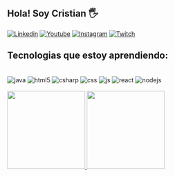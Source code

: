 
## Hola! Soy Cristian 🖐️

[![Linkedin](https://img.shields.io/badge/LINKEDIN-155CAE?style=for-the-badge&logo=linkedin&logoColor=white)](https://www.linkedin.com/in/villafanacristian/)
[![Youtube](https://img.shields.io/badge/YouTube-FF0000?style=for-the-badge&logo=youtube&logoColor=white)](https://www.youtube.com/channel/UCVoCT92w8G6Hnh-bpLoeKbg/featured)
[![Instagram](https://img.shields.io/badge/Instagram-E4405F?style=for-the-badge&logo=instagram&logoColor=white)]()
[![Twitch](https://img.shields.io/badge/Twitch-9146FF?style=for-the-badge&logo=twitch&logoColor=white)](https://www.twitch.tv/settings/profile)

## Tecnologias que estoy aprendiendo:

<div style="display: inline_block"><br/>
<div style="display: inline_block">
  <img align="center" alt="java" src="https://img.shields.io/badge/Java-white?style=for-the-badge&logo=Java&logoColor=blue" />
  <img align="center" alt="html5" src="https://img.shields.io/badge/HTML5-E34F26?style=for-the-badge&logo=html5&logoColor=white" />
  <img align="center" alt="csharp" src="https://img.shields.io/badge/CSharp-334d82?style=for-the-badge&logo=Csharp&logoColor=white" />
  <img align="center" alt="css" src="https://img.shields.io/badge/CSS3-1572B6?style=for-the-badge&logo=css3&logoColor=white" />
  <img align="center" alt="js" src="https://img.shields.io/badge/JavaScript-F7DF1E?style=for-the-badge&logo=javascript&logoColor=black" />
  <img align="center" alt="react" src="https://img.shields.io/badge/React-20232A?style=for-the-badge&logo=react&logoColor=61DAFB" />
  <img align="center" alt="nodejs" src="https://img.shields.io/badge/Node.js-43853D?style=for-the-badge&logo=node.js&logoColor=white" />
  
  
</div><br/>
<div>
  <a href="https://github.com/CriSvDev">
  <img height="180em" src="https://github-readme-stats.vercel.app/api?username=CriSvDev&show_icons=true&theme=radical&include_all_commits=true&count_private=true"/>
  <img height="180em" src="https://github-readme-stats.vercel.app/api/top-langs/?username=CriSvDev&layout=compact&langs_count=7&theme=radical"/>
</div>

